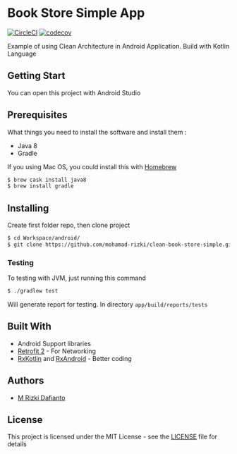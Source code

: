 Book Store Simple App
=====================

[![CircleCI](https://circleci.com/gh/mohamad-rizki/clean-book-store-simple.svg?style=svg)](https://circleci.com/gh/mohamad-rizki/clean-book-store-simple)
[![codecov](https://codecov.io/gh/mohamad-rizki/clean-book-store-simple/branch/master/graph/badge.svg)](https://codecov.io/gh/mohamad-rizki/clean-book-store-simple)

Example of using Clean Architecture in Android Application. Build with Kotlin Language

## Getting Start

You can open this project with Android Studio

## Prerequisites

What things you need to install the software and install them :

* Java 8
* Gradle

If you using Mac OS, you could install this with [Homebrew](homebrew.sh)

```sh
$ brew cask install java8
$ brew install gradle
```

## Installing

Create first folder repo, then clone project

```sh
$ cd Workspace/android/
$ git clone https://github.com/mohamad-rizki/clean-book-store-simple.git
```

### Testing

To testing with JVM, just running this command

```sh
$ ./gradlew test
```

Will generate report for testing. In directory `app/build/reports/tests`

## Built With

* Android Support libraries
* [Retrofit 2](http://square.github.io/retrofit/) - For Networking
* [RxKotlin](https://github.com/ReactiveX/RxKotlin) and [RxAndroid](https://github.com/ReactiveX/RxAndroid) - Better coding

## Authors

* [M Rizki Dafianto](https://github.com/mohamad-rizki)

## License

This project is licensed under the MIT License - see the [LICENSE](LICENSE) file for details